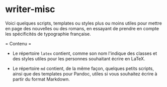 writer-misc
===========

Voici quelques scripts, templates ou styles plus ou moins utiles pour
mettre en page des nouvelles ou des romans, en essayant de prendre en
compte les spécificités de typographie française.

= Contenu =

* Le répertoire `latex` contient, comme son nom l'indique des classes
  et des styles utiles pour les personnes souhaitant écrire en LaTeX.

* Le répertoire `md` contient, de la même façon, quelques petits
  scripts, ainsi que des templates pour Pandoc, utiles si vous
  souhaitez écrire à partir du format Markdown.
  
